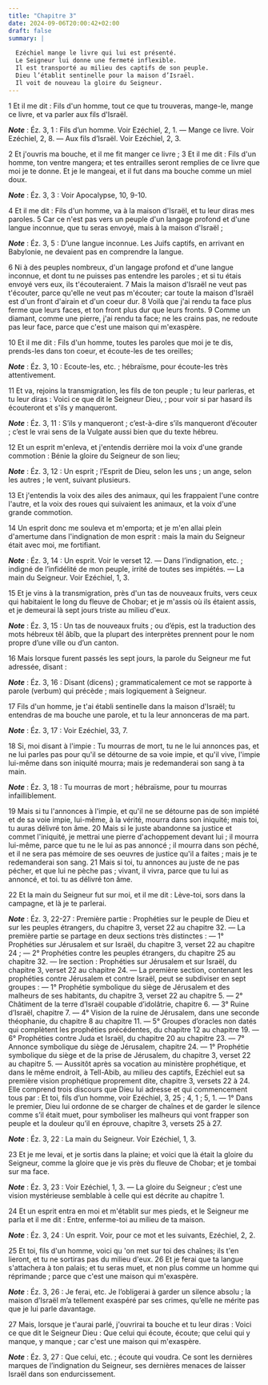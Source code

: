 ```yaml
---
title: "Chapitre 3"
date: 2024-09-06T20:00:42+02:00
draft: false
summary: |
  
  Ezéchiel mange le livre qui lui est présenté.
  Le Seigneur lui donne une fermeté inflexible.
  Il est transporté au milieu des captifs de son peuple.
  Dieu l’établit sentinelle pour la maison d’Israël.
  Il voit de nouveau la gloire du Seigneur.
---
```



1 Et il me dit : Fils d'un homme, tout ce que tu trouveras, mange-le, mange ce livre, et va parler aux fils d'Israël.

***Note*** :  Éz. 3, 1 : Fils d’un homme. Voir Ezéchiel, 2, 1. ― Mange ce livre. Voir Ezéchiel, 2, 8. ― Aux fils d’Israël. Voir Ezéchiel, 2, 3.


2 Et j'ouvris ma bouche, et il me fit manger ce livre ; 3 Et il me dit : Fils d'un homme, ton ventre mangera; et tes entrailles seront remplies de ce livre que moi je te donne. Et je le mangeai, et il fut dans ma bouche comme un miel doux.

***Note*** :  Éz. 3, 3 : Voir Apocalypse, 10, 9-10.


4 Et il me dit : Fils d'un homme, va à la maison d'Israël, et tu leur diras mes paroles. 5 Car ce n'est pas vers un peuple d'un langage profond et d'une langue inconnue, que tu seras envoyé, mais à la maison d'Israël ;

***Note*** :  Éz. 3, 5 : D’une langue inconnue. Les Juifs captifs, en arrivant en Babylonie, ne devaient pas en comprendre la langue.

6 Ni à des peuples nombreux, d'un langage profond et d'une langue inconnue, et dont tu ne puisses pas entendre les paroles ; et si tu étais envoyé vers eux, ils t'écouteraient. 7 Mais la maison d'Israël ne veut pas t'écouter, parce qu'elle ne veut pas m'écouter; car toute la maison d'Israël est d'un front d'airain et d'un coeur dur. 8 Voilà que j'ai rendu ta face plus ferme que leurs faces, et ton front plus dur que leurs fronts. 9 Comme un diamant, comme une pierre, j'ai rendu ta face; ne les crains pas, ne redoute pas leur face, parce que c'est une maison qui m'exaspère.


10 Et il me dit : Fils d'un homme, toutes les paroles que moi je te dis, prends-les dans ton coeur, et écoute-les de tes oreilles;

***Note*** :  Éz. 3, 10 : Ecoute-les, etc. ; hébraïsme, pour écoute-les très attentivement.

11 Et va, rejoins la transmigration, les fils de ton peuple ; tu leur parleras, et tu leur diras : Voici ce que dit le Seigneur Dieu, ; pour voir si par hasard ils écouteront et s'ils y manqueront.

***Note*** :  Éz. 3, 11 : S’ils y manqueront ; c’est-à-dire s’ils manqueront d’écouter ; c’est le vrai sens de la Vulgate aussi bien que du texte hébreu.


12 Et un esprit m'enleva, et j'entendis derrière moi la voix d'une grande commotion : Bénie la gloire du Seigneur de son lieu;

***Note*** :  Éz. 3, 12 : Un esprit ; l’Esprit de Dieu, selon les uns ; un ange, selon les autres ; le vent, suivant plusieurs.

13 Et j'entendis la voix des ailes des animaux, qui les frappaient l'une contre l'autre, et la voix des roues qui suivaient les animaux, et la voix d'une grande commotion.


14 Un esprit donc me souleva et m'emporta; et je m'en allai plein d'amertume dans l'indignation de mon esprit : mais la main du Seigneur était avec moi, me fortifiant.

***Note*** :  Éz. 3, 14 : Un esprit. Voir le verset 12. ― Dans l’indignation, etc. ; indigné de l’infidélité de mon peuple, irrité de toutes ses impiétés. ― La main du Seigneur. Voir Ezéchiel, 1, 3.

15 Et je vins à la transmigration, près d'un tas de nouveaux fruits, vers ceux qui habitaient le long du fleuve de Chobar; et je m'assis où ils étaient assis, et je demeurai là sept jours triste au milieu d'eux.

***Note*** :  Éz. 3, 15 : Un tas de nouveaux fruits ; ou d’épis, est la traduction des mots hébreux têl âbîb, que la plupart des interprètes prennent pour le nom propre d’une ville ou d’un canton.


16 Mais lorsque furent passés les sept jours, la parole du Seigneur me fut adressée, disant :

***Note*** :  Éz. 3, 16 : Disant (dicens) ; grammaticalement ce mot se rapporte à parole (verbum) qui précède ; mais logiquement à Seigneur.


17 Fils d'un homme, je t'ai établi sentinelle dans la maison d'Israël; tu entendras de ma bouche une parole, et tu la leur annonceras de ma part.

***Note*** :  Éz. 3, 17 : Voir Ezéchiel, 33, 7.

18 Si, moi disant à l'impie : Tu mourras de mort, tu ne le lui annonces pas, et ne lui parles pas pour qu'il se détourne de sa voie impie, et qu'il vive, l'impie lui-même dans son iniquité mourra; mais je redemanderai son sang à ta main.

***Note*** :  Éz. 3, 18 : Tu mourras de mort ; hébraïsme, pour tu mourras infailliblement.

19 Mais si tu l'annonces à l'impie, et qu'il ne se détourne pas de son impiété et de sa voie impie, lui-même, à la vérité, mourra dans son iniquité; mais toi, tu auras délivré ton âme. 20 Mais si le juste abandonne sa justice et commet l'iniquité, je mettrai une pierre d'achoppement devant lui ; il mourra lui-même, parce que tu ne le lui as pas annoncé ; il mourra dans son péché, et il ne sera pas mémoire de ses oeuvres de justice qu'il a faites ; mais je te redemanderai son sang. 21 Mais si toi, tu annonces au juste de ne pas pécher, et que lui ne pèche pas ; vivant, il vivra, parce que tu lui as annoncé, et toi. tu as délivré ton âme.


22 Et la main du Seigneur fut sur moi, et il me dit : Lève-toi, sors dans la campagne, et là je te parlerai.

***Note*** :  Éz. 3, 22-27 : Première partie : Prophéties sur le peuple de Dieu et sur les peuples étrangers, du chapitre 3, verset 22 au chapitre 32. ― La première partie se partage en deux sections très distinctes : ― 1° Prophéties sur Jérusalem et sur Israël, du chapitre 3, verset 22 au chapitre 24 ; ― 2° Prophéties contre les peuples étrangers, du chapitre 25 au chapitre 32. ― Ire section : Prophéties sur Jérusalem et sur Israël, du chapitre 3, verset 22 au chapitre 24. ― La première section, contenant les prophéties contre Jérusalem et contre Israël, peut se subdiviser en sept groupes : ― 1° Prophétie symbolique du siège de Jérusalem et des malheurs de ses habitants, du chapitre 3, verset 22 au chapitre 5. ― 2° Châtiment de la terre d’Israël coupable d’idolâtrie, chapitre 6. ― 3° Ruine d’Israël, chapitre 7. ― 4° Vision de la ruine de Jérusalem, dans une seconde théophanie, du chapitre 8 au chapitre 11. ― 5° Groupes d’oracles non datés qui complètent les prophéties précédentes, du chapitre 12 au chapitre 19. ― 6°
Prophéties contre Juda et Israël, du chapitre 20 au chapitre 23. ― 7° Annonce symbolique du siège de Jérusalem, chapitre 24. ― 1° Prophétie symbolique du siège et de la prise de Jérusalem, du chapitre 3, verset 22 au chapitre 5. ― Aussitôt après sa vocation au ministère prophétique, et dans le même endroit, à Tell-Abib, au milieu des captifs, Ezéchiel eut sa première vision prophétique proprement dite, chapitre 3, versets 22 à 24. Elle comprend trois discours que Dieu lui adresse et qui commencement tous par : Et toi, fils d’un homme, voir Ezéchiel, 3, 25 ; 4, 1 ; 5, 1. ― 1° Dans le premier, Dieu lui ordonne de se charger de chaînes et de garder le silence comme s’il était muet, pour symboliser les malheurs qui vont frapper son peuple et la douleur qu’il en éprouve, chapitre 3, versets 25 à 27.

***Note*** :  Éz. 3, 22 : La main du Seigneur. Voir Ezéchiel, 1, 3.

23 Et je me levai, et je sortis dans la plaine; et voici que là était la gloire du Seigneur, comme la gloire que je vis près du fleuve de Chobar; et je tombai sur ma face.

***Note*** :  Éz. 3, 23 : Voir Ezéchiel, 1, 3. ― La gloire du Seigneur ; c’est une vision mystérieuse semblable à celle qui est décrite au chapitre 1.

24 Et un esprit entra en moi et m'établit sur mes pieds, et le Seigneur me parla et il me dit : Entre, enferme-toi au milieu de ta maison.

***Note*** :  Éz. 3, 24 : Un esprit. Voir, pour ce mot et les suivants, Ezéchiel, 2, 2.

25 Et toi, fils d'un homme, voici qu 'on met sur toi des chaînes; ils t'en lieront, et tu ne sortiras pas du milieu d'eux. 26 Et je ferai que ta langue s'attachera à ton palais; et tu seras muet, et non plus comme un homme qui réprimande ; parce que c'est une maison qui m'exaspère.

***Note*** :  Éz. 3, 26 : Je ferai, etc. Je l’obligerai à garder un silence absolu ; la maison d’Israël m’a tellement exaspéré par ses crimes, qu’elle ne mérite pas que je lui parle davantage.

27 Mais, lorsque je t'aurai parlé, j'ouvrirai ta bouche et tu leur diras : Voici ce que dit le Seigneur Dieu : Que celui qui écoute, écoute; que celui qui y manque, y manque ; car c'est une maison qui m'exaspère.

***Note*** :  Éz. 3, 27 : Que celui, etc. ; écoute qui voudra. Ce sont les dernières marques de l’indignation du Seigneur, ses dernières menaces de laisser Israël dans son endurcissement.

